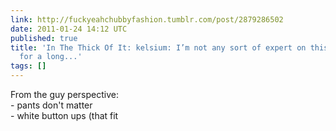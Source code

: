 ```yaml
---
link: http://fuckyeahchubbyfashion.tumblr.com/post/2879286502
date: 2011-01-24 14:12 UTC
published: true
title: 'In The Thick Of It: kelsium: I’m not any sort of expert on this matter, but
  for a long...'
tags: []
---
```


From the guy perspective:<br>- pants don't matter<br>- white button ups (that fit
